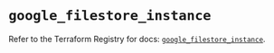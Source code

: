 # `google_filestore_instance`

Refer to the Terraform Registry for docs: [`google_filestore_instance`](https://registry.terraform.io/providers/hashicorp/google-beta/5.12.0/docs/resources/google_filestore_instance).
